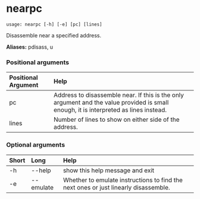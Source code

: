 <!-- THIS PART OF THIS FILE IS AUTOGENERATED. DO NOT MODIFY IT. See scripts/generate-docs.sh -->
# nearpc

```text
usage: nearpc [-h] [-e] [pc] [lines]

```

Disassemble near a specified address.

**Aliases:** pdisass, u
### Positional arguments

|Positional Argument|Help|
| :--- | :--- |
|pc|Address to disassemble near. If this is the only argument and the value provided is small enough, it is interpreted as lines instead.|
|lines|Number of lines to show on either side of the address.|

### Optional arguments

|Short|Long|Help|
| :--- | :--- | :--- |
|-h|--help|show this help message and exit|
|-e|--emulate|Whether to emulate instructions to find the next ones or just linearly disassemble.|

<!-- END OF AUTOGENERATED PART. Do not modify this line or the line below, they mark the end of the auto-generated part of the file. If you want to extend the documentation in a way which cannot easily be done by adding to the command help description, write below the following line. -->
<!-- ------------\>8---- ----\>8---- ----\>8------------ -->
